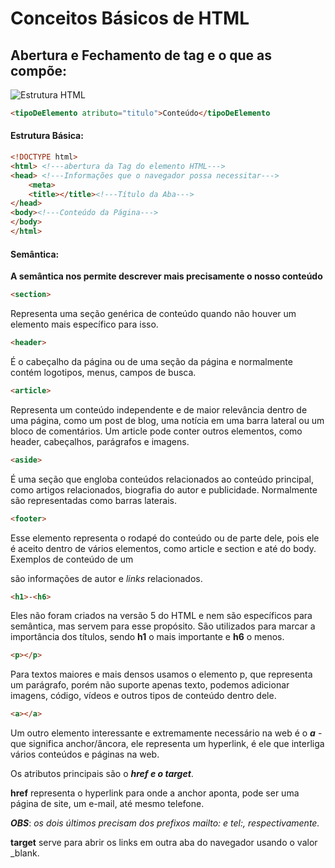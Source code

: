 # Conceitos Básicos de HTML

## Abertura e Fechamento de tag e o que as compõe:

![Estrutura HTML](https://i.imgur.com/CDRx3va.png)

``` html
<tipoDeElemento atributo="titulo">Conteúdo</tipoDeElemento
```

#### Estrutura Básica:

```html
<!DOCTYPE html>
<html> <!---abertura da Tag do elemento HTML--->
<head> <!---Informações que o navegador possa necessitar--->
    <meta>
    <title></title><!---Título da Aba--->
</head>
<body><!---Conteúdo da Página--->
</body>
</html>
```

#### Semântica:

**A semântica nos permite descrever mais precisamente o nosso conteúdo**

```html
<section>
```

Representa uma seção genérica de conteúdo quando não houver um elemento mais específico para isso.

```html
<header>
```

É o cabeçalho da página ou de uma seção da página e normalmente contém logotipos, menus, campos de busca.

```html
<article>
```

Representa um conteúdo independente e de maior relevância dentro de uma página, como um post de blog, uma notícia em uma barra lateral ou um bloco de comentários. Um article pode conter outros elementos, como header, cabeçalhos, parágrafos e imagens.

```html
<aside>
```

É uma seção que engloba conteúdos relacionados ao conteúdo principal, como artigos relacionados, biografia do autor e publicidade. Normalmente são representadas como barras laterais.

```html
<footer>
```

Esse elemento representa o rodapé do conteúdo ou de parte dele, pois ele é aceito dentro de vários elementos, como article e section e até do body. Exemplos de conteúdo de um <footer> são informações de autor e *links* relacionados.

```html
<h1>-<h6>
```

Eles não foram criados na versão 5 do HTML e nem são específicos para semântica, mas servem para esse propósito. São utilizados para marcar a importância dos títulos, sendo **h1** o mais importante e **h6** o menos.

```html
<p></p>
```

Para textos maiores e mais densos usamos o elemento p, que representa um parágrafo, porém não suporte apenas texto, podemos adicionar imagens, código, vídeos e outros tipos de conteúdo dentro dele.

```html
<a></a>
```

Um outro elemento interessante e extremamente necessário na web é o ***a*** - que significa anchor/âncora, ele representa um hyperlink, é ele que interliga vários conteúdos e páginas na web.

Os atributos principais são o ***href e o target***.

**href** representa o hyperlink para onde a anchor aponta, pode ser uma página de site, um e-mail, até mesmo telefone.

***OBS***: *os dois últimos precisam dos prefixos mailto: e tel:, respectivamente.*

**target** serve para abrir os links em outra aba do navegador usando o valor _blank.



